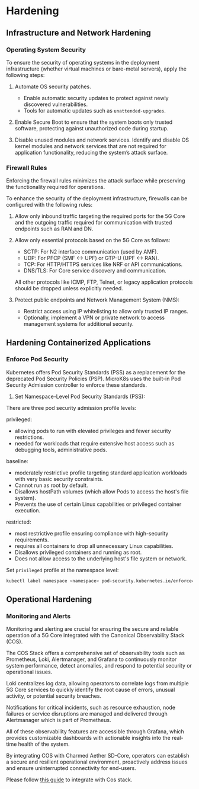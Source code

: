 # Hardening

## Infrastructure and Network Hardening

### Operating System Security

To ensure the security of operating systems in the deployment infrastructure (whether virtual machines or bare-metal servers), apply the following steps:

1. Automate OS security patches.
    - Enable automatic security updates to protect against newly discovered vulnerabilities.
    - Tools for automatic updates such as `unattended-upgrades`.
    
2. Enable Secure Boot to ensure that the system boots only trusted software, protecting against unauthorized code during startup.

3. Disable unused modules and network services. Identify and disable OS kernel modules and network services that are not required for application functionality, reducing the system’s attack surface.

### Firewall Rules

Enforcing the firewall rules minimizes the attack surface while preserving the functionality required for operations.

To enhance the security of the deployment infrastructure, firewalls can be configured with the following rules:

1. Allow only inbound traffic targeting the required ports for the 5G Core and the outgoing traffic required for communication with trusted endpoints such as RAN and DN.
2. Allow only essential protocols based on the 5G Core as follows:
    - SCTP: For N2 interface communication (used by AMF).
    - UDP: For PFCP (SMF <-> UPF) or GTP-U (UPF <-> RAN).
    - TCP: For HTTP/HTTPS services like NRF or API communications.
    - DNS/TLS: For Core service discovery and communication.

   All other protocols like ICMP, FTP, Telnet, or legacy application protocols should be dropped unless explicitly needed.

3. Protect public endpoints and Network Management System (NMS):
    - Restrict access using IP whitelisting to allow only trusted IP ranges.
    - Optionally, implement a VPN or private network to access management systems for additional security.

## Hardening Containerized Applications

### Enforce Pod Security

Kubernetes offers Pod Security Standards (PSS) as a replacement for the deprecated Pod Security Policies (PSP). 
MicroK8s uses the built-in Pod Security Admission controller to enforce these standards.

1. Set Namespace-Level Pod Security Standards (PSS):

There are three pod security admission profile levels:

privileged:
- allowing pods to run with elevated privileges and fewer security restrictions.
- needed for workloads that require extensive host access such as debugging tools, administrative pods.

baseline:
   - moderately restrictive profile targeting standard application workloads with very basic security constraints.
   - Cannot run as root by default.
   - Disallows hostPath volumes (which allow Pods to access the host's file system).
   - Prevents the use of certain Linux capabilities or privileged container execution.

restricted:
  - most restrictive profile ensuring compliance with high-security requirements.
  - requires all containers to drop all unnecessary Linux capabilities.
  - Disallows privileged containers and running as root.
  - Does not allow access to the underlying host's file system or network.

Set `privileged` profile at the namespace level:

```bash
kubectl label namespace <namespace> pod-security.kubernetes.io/enforce=restricted
```

## Operational Hardening

### Monitoring and Alerts

Monitoring and alerting are crucial for ensuring the secure and reliable operation of a 5G Core integrated with the Canonical Observability Stack (COS).

The COS Stack offers a comprehensive set of observability tools such as Prometheus, Loki, Alertmanager, and Grafana to continuously monitor system performance, detect anomalies, and respond to potential security or operational issues.

Loki centralizes log data, allowing operators to correlate logs from multiple 5G Core services to quickly identify the root cause of errors, unusual activity, or potential security breaches.

Notifications for critical incidents, such as resource exhaustion, node failures or service disruptions are managed and delivered through Alertmanager which is part of Prometheus. 

All of these observability features are accessible through Grafana, which provides customizable dashboards with actionable insights into the real-time health of the system.

By integrating COS with Charmed Aether SD-Core, operators can establish a secure and resilient operational environment, proactively address issues and ensure uninterrupted connectivity for end-users. 

Please follow [this guide](https://canonical-charmed-aether-sd-core.readthedocs-hosted.com/en/v1.5/how-to/integrate_sdcore_with_observability/) to integrate with Cos stack.

